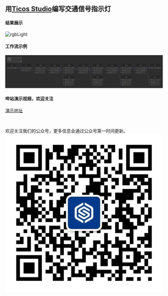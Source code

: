 
## 用[Ticos Studio](https://downloads.ticos.cn/studio/)编写交通信号指示灯

#### 结果展示

![rgbLight](./images/rgbLight.gif)



#### 工作流示例

![workflow](./images/code.jpg)



#### 哔站演示视频，欢迎关注
[演示地址]("https://www.bilibili.com/video/BV1S94y1Q7XS/")

<br>



欢迎关注我们的公众号，更多信息会通过公众号第一时间更新。
![公众号](./images/qrcode_for_gh_fb2b604ddd35_860%20(2).jpg)
